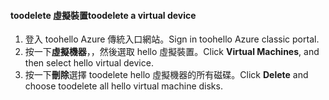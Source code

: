#### <a name="toodelete-a-virtual-device"></a><span data-ttu-id="741c5-101">toodelete 虛擬裝置</span><span class="sxs-lookup"><span data-stu-id="741c5-101">toodelete a virtual device</span></span>

1. <span data-ttu-id="741c5-102">登入 toohello Azure 傳統入口網站。</span><span class="sxs-lookup"><span data-stu-id="741c5-102">Sign in toohello Azure classic portal.</span></span>
2. <span data-ttu-id="741c5-103">按一下**虛擬機器**，，然後選取 hello 虛擬裝置。</span><span class="sxs-lookup"><span data-stu-id="741c5-103">Click **Virtual Machines**, and then select hello virtual device.</span></span>
3. <span data-ttu-id="741c5-104">按一下**刪除**選擇 toodelete hello 虛擬機器的所有磁碟。</span><span class="sxs-lookup"><span data-stu-id="741c5-104">Click **Delete** and choose toodelete all hello virtual machine disks.</span></span>

